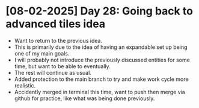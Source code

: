 # [08-02-2025] Day 28: Going back to advanced tiles idea
- Want to return to the previous idea.
- This is primarily due to the idea of having an expandable set up being one of my main goals.
- I will probably not introduce the previously discussed entities for some time, but want to be able to eventually.
- The rest will continue as usual.
- Added protection to the main branch to try and make work cycle more realistic.
- Accidently merged in terminal this time, want to push then merge via github for practice, like what was being done previously.